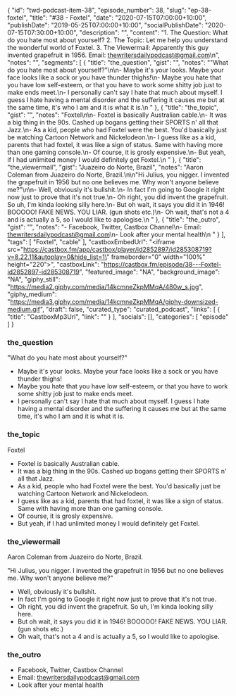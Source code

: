 {
	"id": "twd-podcast-item-38",
	"episode_number": 38,
	"slug": "ep-38-foxtel",
	"title": "#38 - Foxtel",
	"date": "2020-07-15T07:00:00+10:00",
	"publishDate": "2019-05-25T07:00:00+10:00",
	"socialPublishDate": "2020-07-15T07:30:00+10:00",
	"description": "",
	"content": "1. The Question: What do you hate most about yourself? 2. The Topic: Let me help you understand the wonderful world of Foxtel. 3. The Viewermail: Apparently this guy invented grapefruit in 1956. Email: thewritersdailypodcast@gmail.com\n",
	"notes": "",
	"segments": [
		{
			"title": "the_question",
			"gist": "",
			"notes": "\"What do you hate most about yourself?\"\n\n- Maybe it's your looks. Maybe your face looks like a sock or you have thunder thighs!\n- Maybe you hate that you have low self-esteem, or that you have to work some shitty job just to make ends meet.\n- I personally can't say I hate that much about myself. I guess I hate having a mental disorder and the suffering it causes me but at the same time, it's who I am and it is what it is.\n      "
		},
		{
			"title": "the_topic",
			"gist": "",
			"notes": "Foxtel\n\n- Foxtel is basically Australian cable.\n- It was a big thing in the 90s. Cashed up bogans getting their SPORTS n' all that Jazz.\n- As a kid, people who had Foxtel were the best. You'd basically just be watching Cartoon Network and Nickelodeon.\n- I guess like as a kid, parents that had foxtel, it was like a sign of status. Same with having more than one gaming console.\n- Of course, it is grosly expensive.\n- But yeah, if I had unlimited money I would definitely get Foxtel.\n      "
		},
		{
			"title": "the_viewermail",
			"gist": "Juazeiro do Norte, Brazil",
			"notes": "Aaron Coleman from Juazeiro do Norte, Brazil.\n\n\"Hi Julius, you nigger. I invented the grapefruit in 1956 but no one believes me. Why won't anyone believe me?\"\n\n- Well, obviously it's bullshit.\n- In fact I'm going to Google it right now just to prove that it's not true.\n- Oh right, you did invent the grapefruit. So uh, I'm kinda looking silly here.\n- But oh wait, it says you did it in 1946! BOOOOO! FAKE NEWS. YOU LIAR. (gun shots etc.)\n- Oh wait, that's not a 4 and is actually a 5, so I would like to apologise.\n      "
		},
		{
			"title": "the_outro",
			"gist": "",
			"notes": "- Facebook, Twitter, Castbox Channel\n- Email: thewritersdailypodcast@gmail.com\n- Look after your mental health\n      "
		}
	],
	"tags": [
		"Foxtel",
		"cable"
	],
	"castboxEmbedUrl": "<iframe src=\"https://castbox.fm/app/castbox/player/id2852897/id285308719?v=8.22.11&autoplay=0&hide_list=1\" frameborder=\"0\" width=\"100%\" height=\"220\"></iframe>",
	"castboxLink": "https://castbox.fm/episode/38---Foxtel-id2852897-id285308719",
	"featured_image": "NA",
	"background_image": "NA",
	"giphy_still": "https://media2.giphy.com/media/14kcmneZkpMMqA/480w_s.jpg",
	"giphy_medium": "https://media3.giphy.com/media/14kcmneZkpMMqA/giphy-downsized-medium.gif",
	"draft": false,
	"curated_type": "curated_podcast",
	"links": [
		{
			"title": "CastboxMp3Url",
			"link": ""
		}
	],
	"socials": [],
	"categories": [
		"episode"
	]
}

### the_question

"What do you hate most about yourself?"

- Maybe it's your looks. Maybe your face looks like a sock or you have thunder thighs!
- Maybe you hate that you have low self-esteem, or that you have to work some shitty job just to make ends meet.
- I personally can't say I hate that much about myself. I guess I hate having a mental disorder and the suffering it causes me but at the same time, it's who I am and it is what it is.
      
### the_topic

Foxtel

- Foxtel is basically Australian cable.
- It was a big thing in the 90s. Cashed up bogans getting their SPORTS n' all that Jazz.
- As a kid, people who had Foxtel were the best. You'd basically just be watching Cartoon Network and Nickelodeon.
- I guess like as a kid, parents that had foxtel, it was like a sign of status. Same with having more than one gaming console.
- Of course, it is grosly expensive.
- But yeah, if I had unlimited money I would definitely get Foxtel.
      
### the_viewermail

Aaron Coleman from Juazeiro do Norte, Brazil.

"Hi Julius, you nigger. I invented the grapefruit in 1956 but no one believes me. Why won't anyone believe me?"

- Well, obviously it's bullshit.
- In fact I'm going to Google it right now just to prove that it's not true.
- Oh right, you did invent the grapefruit. So uh, I'm kinda looking silly here.
- But oh wait, it says you did it in 1946! BOOOOO! FAKE NEWS. YOU LIAR. (gun shots etc.)
- Oh wait, that's not a 4 and is actually a 5, so I would like to apologise.
      
### the_outro

- Facebook, Twitter, Castbox Channel
- Email: thewritersdailypodcast@gmail.com
- Look after your mental health
      
